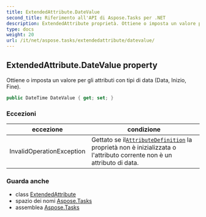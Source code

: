 ```yaml
---
title: ExtendedAttribute.DateValue
second_title: Riferimento all'API di Aspose.Tasks per .NET
description: ExtendedAttribute proprietà. Ottiene o imposta un valore per gli attributi con tipi di data Data Inizio Fine.
type: docs
weight: 20
url: /it/net/aspose.tasks/extendedattribute/datevalue/
---
```

## ExtendedAttribute.DateValue property

Ottiene o imposta un valore per gli attributi con tipi di data (Data, Inizio, Fine).

```csharp
public DateTime DateValue { get; set; }
```

### Eccezioni

| eccezione | condizione |
| --- | --- |
| InvalidOperationException | Gettato se il[`AttributeDefinition`](../attributedefinition/) la proprietà non è inizializzata o l'attributo corrente non è un attributo di data. |

### Guarda anche

* class [ExtendedAttribute](../)
* spazio dei nomi [Aspose.Tasks](../../extendedattribute/)
* assemblea [Aspose.Tasks](../../../)


